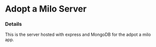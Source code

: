 # Adopt a Milo Server

### Details

This is the server hosted with express and MongoDB for the adpot a milo app.
